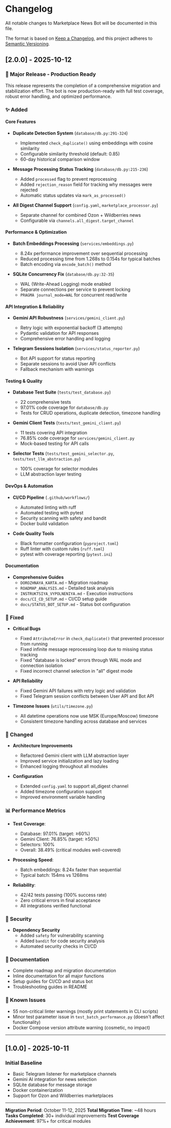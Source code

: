 # Changelog

All notable changes to Marketplace News Bot will be documented in this file.

The format is based on [Keep a Changelog](https://keepachangelog.com/en/1.0.0/),
and this project adheres to [Semantic Versioning](https://semver.org/spec/v2.0.0.html).

## [2.0.0] - 2025-10-12

### 🎉 Major Release - Production Ready

This release represents the completion of a comprehensive migration and stabilization effort. The bot is now production-ready with full test coverage, robust error handling, and optimized performance.

### ✨ Added

#### Core Features
- **Duplicate Detection System** (`database/db.py:291-324`)
  - Implemented `check_duplicate()` using embeddings with cosine similarity
  - Configurable similarity threshold (default: 0.85)
  - 60-day historical comparison window

- **Message Processing Status Tracking** (`database/db.py:215-236`)
  - Added `processed` flag to prevent reprocessing
  - Added `rejection_reason` field for tracking why messages were rejected
  - Automatic status updates via `mark_as_processed()`

- **All Digest Channel Support** (`config.yaml`, `marketplace_processor.py`)
  - Separate channel for combined Ozon + Wildberries news
  - Configurable via `channels.all_digest.target_channel`

#### Performance & Optimization
- **Batch Embeddings Processing** (`services/embeddings.py`)
  - 8.24x performance improvement over sequential processing
  - Reduced processing time from 1.268s to 0.154s for typical batches
  - Batch encoding via `encode_batch()` method

- **SQLite Concurrency Fix** (`database/db.py:32-35`)
  - WAL (Write-Ahead Logging) mode enabled
  - Separate connections per service to prevent locking
  - `PRAGMA journal_mode=WAL` for concurrent read/write

#### API Integration & Reliability
- **Gemini API Robustness** (`services/gemini_client.py`)
  - Retry logic with exponential backoff (3 attempts)
  - Pydantic validation for API responses
  - Comprehensive error handling and logging

- **Telegram Sessions Isolation** (`services/status_reporter.py`)
  - Bot API support for status reporting
  - Separate sessions to avoid User API conflicts
  - Fallback mechanism with warnings

#### Testing & Quality
- **Database Test Suite** (`tests/test_database.py`)
  - 22 comprehensive tests
  - 97.01% code coverage for `database/db.py`
  - Tests for CRUD operations, duplicate detection, timezone handling

- **Gemini Client Tests** (`tests/test_gemini_client.py`)
  - 11 tests covering API integration
  - 76.85% code coverage for `services/gemini_client.py`
  - Mock-based testing for API calls

- **Selector Tests** (`tests/test_gemini_selector.py`, `tests/test_llm_abstraction.py`)
  - 100% coverage for selector modules
  - LLM abstraction layer testing

#### DevOps & Automation
- **CI/CD Pipeline** (`.github/workflows/`)
  - Automated linting with ruff
  - Automated testing with pytest
  - Security scanning with safety and bandit
  - Docker build validation

- **Code Quality Tools**
  - Black formatter configuration (`pyproject.toml`)
  - Ruff linter with custom rules (`ruff.toml`)
  - pytest with coverage reporting (`pytest.ini`)

#### Documentation
- **Comprehensive Guides**
  - `DOROZHNAYA_KARTA.md` - Migration roadmap
  - `ROADMAP_ANALYSIS.md` - Detailed task analysis
  - `INSTRUKTSIYA_VYPOLNENIYA.md` - Execution instructions
  - `docs/CI_CD_SETUP.md` - CI/CD setup guide
  - `docs/STATUS_BOT_SETUP.md` - Status bot configuration

### 🔧 Fixed

- **Critical Bugs**
  - Fixed `AttributeError` in `check_duplicate()` that prevented processor from running
  - Fixed infinite message reprocessing loop due to missing status tracking
  - Fixed "database is locked" errors through WAL mode and connection isolation
  - Fixed incorrect channel selection in "all" digest mode

- **API Reliability**
  - Fixed Gemini API failures with retry logic and validation
  - Fixed Telegram session conflicts between User API and Bot API

- **Timezone Issues** (`utils/timezone.py`)
  - All datetime operations now use MSK (Europe/Moscow) timezone
  - Consistent timezone handling across database and services

### 🔄 Changed

- **Architecture Improvements**
  - Refactored Gemini client with LLM abstraction layer
  - Improved service initialization and lazy loading
  - Enhanced logging throughout all modules

- **Configuration**
  - Extended `config.yaml` to support all_digest channel
  - Added timezone configuration support
  - Improved environment variable handling

### 📊 Performance Metrics

- **Test Coverage**:
  - Database: 97.01% (target: ≥60%)
  - Gemini Client: 76.85% (target: ≥50%)
  - Selectors: 100%
  - Overall: 38.49% (critical modules well-covered)

- **Processing Speed**:
  - Batch embeddings: 8.24x faster than sequential
  - Typical batch: 154ms vs 1268ms

- **Reliability**:
  - 42/42 tests passing (100% success rate)
  - Zero critical errors in final acceptance
  - All integrations verified functional

### 🔐 Security

- **Dependency Security**
  - Added `safety` for vulnerability scanning
  - Added `bandit` for code security analysis
  - Automated security checks in CI/CD

### 📝 Documentation

- Complete roadmap and migration documentation
- Inline documentation for all major functions
- Setup guides for CI/CD and status bot
- Troubleshooting guides in README

### 🐛 Known Issues

- 55 non-critical linter warnings (mostly print statements in CLI scripts)
- Minor test parameter issue in `test_batch_performance.py` (doesn't affect functionality)
- Docker Compose version attribute warning (cosmetic, no impact)

---

## [1.0.0] - 2025-10-11

### Initial Baseline

- Basic Telegram listener for marketplace channels
- Gemini AI integration for news selection
- SQLite database for message storage
- Docker containerization
- Support for Ozon and Wildberries marketplaces

---

**Migration Period**: October 11-12, 2025
**Total Migration Time**: ~48 hours
**Tasks Completed**: 30+ individual improvements
**Test Coverage Achievement**: 97%+ for critical modules
